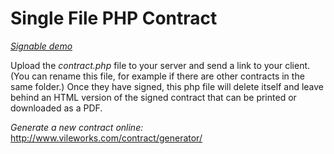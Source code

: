 # Single File PHP Contract

*[Signable demo](http://vileworks.com/contract/demo.php)*

Upload the *contract.php* file to your server and send a link to your client. 
(You can rename this file, for example if there are other contracts in the same folder.)
Once they have signed, this php file will delete itself 
and leave behind an HTML version of the signed contract 
that can be printed or downloaded as a PDF.

*Generate a new contract online:* http://www.vileworks.com/contract/generator/
